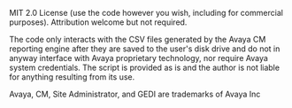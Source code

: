 MIT 2.0 License (use the code however you wish, including for commercial purposes). 
Attribution welcome but not required.

The code only interacts with the CSV files generated by the Avaya CM reporting engine after they are saved to the user's 
disk drive and do not in anyway interface with Avaya proprietary technology, nor require Avaya system credentials.
The script is provided as is and the author is not liable for anything resulting from its use.

Avaya, CM, Site Administrator, and GEDI are trademarks of Avaya Inc
